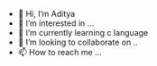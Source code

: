 - 👋 Hi, I’m Aditya
- 👀 I’m interested in ...
- 🌱 I’m currently learning c language
- 💞️ I’m looking to collaborate on ..
- 📫 How to reach me ...

<!---
adiwashere/adiwashere is a ✨ special ✨ repository because its `README.md` (this file) appears on your GitHub profile.
You can click the Preview link to take a look at your changes.
--->
